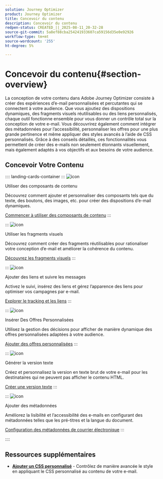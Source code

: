 ```yaml
---
solution: Journey Optimizer
product: Journey Optimizer
title: Concevoir du contenu
description: Concevoir du contenu
redpen-status: CREATED_||_2025-08-11_20-32-28
source-git-commit: 5a8ef88cba254241933607ca59156d35e0e92926
workflow-type: tm+mt
source-wordcount: '255'
ht-degree: 5%

---
```



# Concevoir du contenu{#section-overview}

La conception de votre contenu dans Adobe Journey Optimizer consiste à créer des expériences d’e-mail personnalisées et percutantes qui se connectent à votre audience. Que vous ajoutiez des dispositions dynamiques, des fragments visuels réutilisables ou des liens personnalisés, chaque outil fonctionne ensemble pour vous donner un contrôle total sur la conception de votre e-mail. Vous découvrirez également comment intégrer des métadonnées pour l’accessibilité, personnaliser les offres pour une plus grande pertinence et même appliquer des styles avancés à l’aide de CSS personnalisés. Grâce à des conseils détaillés, ces fonctionnalités vous permettent de créer des e-mails non seulement étonnants visuellement, mais également adaptés à vos objectifs et aux besoins de votre audience.

## Concevoir Votre Contenu

:::: landing-cards-container
:::
![icon](https://cdn.experienceleague.adobe.com/icons/puzzle-piece.svg)

Utiliser des composants de contenu

Découvrez comment ajouter et personnaliser des composants tels que du texte, des boutons, des images, etc. pour créer des dispositions d’e-mail dynamiques.

[Commencer à utiliser des composants de contenu](../using/email/content-components.md)
:::

:::
![icon](https://cdn.experienceleague.adobe.com/icons/layer-group.svg)

Utiliser les fragments visuels

Découvrez comment créer des fragments réutilisables pour rationaliser votre conception d’e-mail et améliorer la cohérence du contenu.

[Découvrez les fragments visuels](../using/email/use-visual-fragments.md)
:::

:::
![icon](https://cdn.experienceleague.adobe.com/icons/chart-line.svg)

Ajouter des liens et suivre les messages

Activez le suivi, insérez des liens et gérez l’apparence des liens pour optimiser vos campagnes par e-mail.

[Explorer le tracking et les liens](../using/email/message-tracking.md)
:::

:::
![icon](https://cdn.experienceleague.adobe.com/icons/bullseye.svg)

Insérer Des Offres Personnalisées

Utilisez la gestion des décisions pour afficher de manière dynamique des offres personnalisées adaptées à votre audience.

[Ajouter des offres personnalisées](../using/email/add-offers-email.md)
:::

:::
![icon](https://cdn.experienceleague.adobe.com/icons/file-alt.svg)

Générer la version texte

Créez et personnalisez la version en texte brut de votre e-mail pour les destinataires qui ne peuvent pas afficher le contenu HTML.

[Créer une version texte](../using/email/text-version-email.md)
:::

:::
![icon](https://cdn.experienceleague.adobe.com/icons/gear.svg)

Ajouter des métadonnées

Améliorez la lisibilité et l’accessibilité des e-mails en configurant des métadonnées telles que les pré-titres et la langue du document.

[Configuration des métadonnées de courrier électronique](../using/email/email-metadata.md)
:::

::::


## Ressources supplémentaires

- **[Ajouter un CSS personnalisé](../using/email/custom-css.md)** - Contrôlez de manière avancée le style en appliquant le CSS personnalisé au contenu de votre e-mail.

